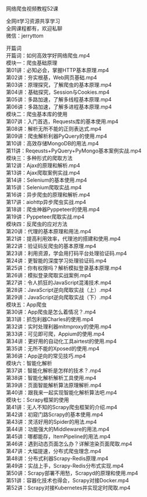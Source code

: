 网络爬虫视频教程52课

全网it学习资源共享学习<br>全网课程都有，欢迎私聊<br>微信：jerryttom<br>

开篇词<br> 开篇词：如何高效学好网络爬虫.mp4<br> 模块一：爬虫基础原理<br> 第01讲：必知必会，掌握HTTP基本原理.mp4<br> 第02讲：夯实根基，Web网页基础.mp4<br> 第03讲：原理探究，了解爬虫的基本原理.mp4<br> 第04讲：基础探究，Session与Cookies.mp4<br> 第05讲：多路加速，了解多线程基本原理.mp4<br> 第06讲：多路加速，了解多进程基本原理.mp4<br> 模块二：爬虫基本库的使用<br> 第07讲：入门首选，Requests库的基本使用.mp4<br> 第08讲：解析无所不能的正则表达式.mp4<br> 第09讲：爬虫解析利器PyQuery的使用.mp4<br> 第10讲：高效存储MongoDB的用法.mp4<br> 第11讲：Reqeusts+PyQuery+PyMongo基本案例实战.mp4<br> 模块三：多种形式的爬取方法<br> 第12讲：Ajax的原理和解析.mp4<br> 第13讲：Ajax爬取案例实战.mp4<br> 第14讲：Selenium的基本使用.mp4<br> 第15讲：Selenium爬取实战.mp4<br> 第16讲：异步爬虫的原理和解析.mp4<br> 第17讲：aiohttp异步爬虫实战.mp4<br> 第18讲：爬虫神器Pyppeteer的使用.mp4<br> 第19讲：Pyppeteer爬取实战.mp4<br> 模块四：反爬虫的应对方法<br> 第20讲：代理的基本原理和用法.mp4<br> 第21讲：提高利用效率，代理池的搭建和使用.mp4<br> 第22讲：验证码反爬虫的基本原理.mp4<br> 第23讲：利用资源，学会用打码平台处理验证码.mp4<br> 第24讲：更智能的深度学习处理验证码.mp4<br> 第25讲：你有权限吗？解析模拟登录基本原理.mp4<br> 第26讲：模拟登录爬取实战案例.mp4<br> 第27讲：令人抓狂的JavaScript混淆技术.mp4<br> 第28讲：JavaScript逆向爬取实战（上）.mp4<br> 第29讲：JavaScript逆向爬取实战（下）.mp4<br> 模块五：App爬虫<br> 第30讲：App爬虫是怎么着情况？.mp4<br> 第31讲：抓包利器Charles的使用.mp4<br> 第32讲：实时处理利器mitmproxy的使用.mp4<br> 第33讲：可见即可爬，Appium的使用.mp4<br> 第34讲：更好用的自动化工具airtest的使用.mp4<br> 第35讲：无所不能的Xposed的使用.mp4<br> 第36讲：App逆向的常见技巧.mp4<br> 模块六：智能化解析<br> 第37讲：智能化解析是怎样的技术？.mp4<br> 第38讲：智能化解析解析工具使用.mp4<br> 第39讲：页面智能解析算法原理解析.mp4<br> 第40讲：跟我来一起实现智能化解析算法吧.mp4<br> 模块七：Scrapy框架的使用<br> 第41讲：无人不知的Scrapy爬虫框架的介绍.mp4<br> 第42讲：初窥门路Scrapy的基本使用.mp4<br> 第43讲：灵活好用的Spider的用法.mp4<br> 第44讲：功能强大的Middleware的用法.mp4<br> 第45讲：哪都能存，ItemPipeline的用法.mp4<br> 第46讲：遇到动态页面怎么办？详解渲染页面爬取.mp4<br> 第47讲：大幅提速，分布式爬虫理念.mp4<br> 第48讲：分布式利器Scrapy-Redis原理.mp4<br> 第49讲：实战上手，Scrapy-Redis分布式实现.mp4<br> 第50讲：Scrapy部署不用愁，Scrapyd的原理和使用.mp4<br> 第51讲：容器化技术也得会，Scrapy对接Docker.mp4<br> 第52讲：Scrapy对接Kubernetes并实现定时爬取.mp4
